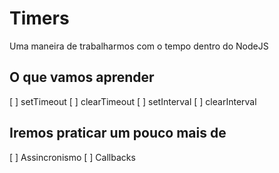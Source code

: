 #  Timers

Uma maneira de trabalharmos com o tempo dentro do NodeJS

## O que vamos aprender
[ ] setTimeout
[ ] clearTimeout
[ ] setInterval
[ ] clearInterval

## Iremos praticar um pouco mais de
[ ] Assincronismo
[ ] Callbacks